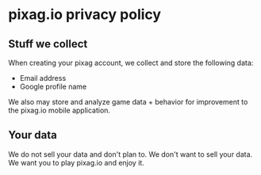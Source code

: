 pixag.io privacy policy
=======================

Stuff we collect
----------------

When creating your pixag account, we collect and store the following data:
- Email address
- Google profile name

We also may store and analyze game data + behavior for improvement to the pixag.io mobile application.

Your data
---------

We do not sell your data and don't plan to. We don't want to sell your data. We want you to play pixag.io and enjoy it.
